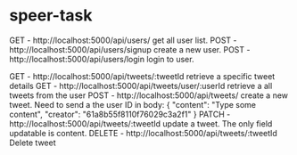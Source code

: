 # speer-task

GET - http://localhost:5000/api/users/   get all user list.
POST - http://localhost:5000/api/users/signup   create a new user.
POST - http://localhost:5000/api/users/login   login to user.

GET - http://localhost:5000/api/tweets/:tweetId   retrieve a specific tweet details
GET - http://localhost:5000/api/tweets/user/:userId   retrieve a all tweets from the user
POST - http://localhost:5000/api/tweets/   create a new tweet. Need to send a the user ID in body:
{
  "content": "Type some content",
  "creator": "61a8b55f8110f76029c3a2f1"
}
PATCH - http://localhost:5000/api/tweets/:tweetId    update a tweet. The only field updatable is content.
DELETE - http://localhost:5000/api/tweets/:tweetId    Delete tweet
